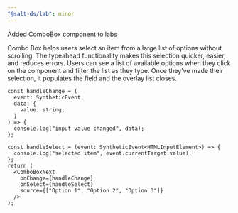 ```yaml
---
"@salt-ds/lab": minor
---
```


Added ComboBox component to labs

Combo Box helps users select an item from a large list of options without scrolling. The typeahead functionality makes this selection quicker, easier, and reduces errors.
Users can see a list of available options when they click on the component and filter the list as they type. Once they’ve made their selection, it populates the field and the overlay list closes.

```tsx
const handleChange = (
  event: SyntheticEvent,
  data: {
    value: string;
  }
) => {
  console.log("input value changed", data);
};

const handleSelect = (event: SyntheticEvent<HTMLInputElement>) => {
  console.log("selected item", event.currentTarget.value);
};
return (
  <ComboBoxNext
    onChange={handleChange}
    onSelect={handleSelect}
    source={["Option 1", "Option 2", "Option 3"]}
  />
);
```
